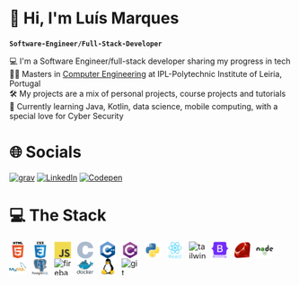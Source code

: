 # 👋 Hi, I'm Luís Marques

**`Software-Engineer/Full-Stack-Developer`**

💻 I'm a Software Engineer/full-stack developer sharing my progress in tech<br />
👨‍🎓 Masters in [Computer Engineering](https://www.ipleiria.pt/curso/mestrado-em-engenharia-informatica-computacao-movel/) at IPL-Polytechnic Institute of Leiria, Portugal<br />
🛠️ My projects are a mix of personal projects, course projects and tutorials<br />
💭 Currently learning Java, Kotlin, data science, mobile computing, with a special love for Cyber Security<br />

# 🌐 Socials 
[![grav](https://img.shields.io/badge/my%20Website-grey?style=for-the-badge&logo=grav)](https://www.luis-marques.com/)
[![LinkedIn](https://img.shields.io/badge/LinkedIn-%230077B5.svg?style=for-the-badge&logo=linkedin&logoColor=white)](https://www.linkedin.com/in/luis-sena-marques/) 
[![Codepen](https://img.shields.io/badge/Codepen-000000?style=for-the-badge&logo=codepen&logoColor=white)](https://codepen.io/lCubosl)

# 💻 The Stack
<img align="left" width="30px" height="30px" style="padding-right:10px" src="https://raw.githubusercontent.com/devicons/devicon/master/icons/html5/html5-original-wordmark.svg" alt="html5"/>
<img align="left" width="30px" height="30px" style="padding-right:10px" src="https://raw.githubusercontent.com/devicons/devicon/master/icons/css3/css3-original-wordmark.svg" alt="css3"/>
<img align="left" width="30px" height="30px" style="padding-right:10px" src="https://raw.githubusercontent.com/devicons/devicon/master/icons/javascript/javascript-original.svg" alt="javascript"/>
<img align="left" width="30px" height="30px" style="padding-right:10px" src="https://raw.githubusercontent.com/devicons/devicon/master/icons/c/c-original.svg" alt="c"/>
<img align="left" width="30px" height="30px" style="padding-right:10px" src="https://raw.githubusercontent.com/devicons/devicon/master/icons/cplusplus/cplusplus-original.svg" alt="cplusplus"/>
<img align="left" width="30px" height="30px" style="padding-right:10px" src="https://raw.githubusercontent.com/devicons/devicon/master/icons/csharp/csharp-original.svg" alt="csharp"/>
<img align="left" width="30px" height="30px" style="padding-right:10px" src="https://raw.githubusercontent.com/devicons/devicon/master/icons/python/python-original.svg" alt="python"/>
<img align="left" width="30px" height="30px" style="padding-right:10px" src="https://raw.githubusercontent.com/devicons/devicon/master/icons/react/react-original-wordmark.svg" alt="react"/>
<img align="left" width="30px" height="30px" style="padding-right:10px" src="https://www.vectorlogo.zone/logos/tailwindcss/tailwindcss-icon.svg" alt="tailwind" width="40" height="40"/>
<img align="left" width="30px" height="30px" style="padding-right:10px" src="https://raw.githubusercontent.com/devicons/devicon/master/icons/bootstrap/bootstrap-plain-wordmark.svg" alt="bootstrap"/>
<img align="left" width="30px" height="30px" style="padding-right:10px" src="https://raw.githubusercontent.com/devicons/devicon/master/icons/ruby/ruby-original.svg" alt="ruby"/>
<img align="left" width="30px" height="30px" style="padding-right:10px" src="https://raw.githubusercontent.com/devicons/devicon/master/icons/nodejs/nodejs-original-wordmark.svg" alt="nodejs"/>
<img align="left" width="30px" height="30px" style="padding-right:10px" src="https://raw.githubusercontent.com/devicons/devicon/master/icons/mysql/mysql-original-wordmark.svg" alt="mysql"/>
<img align="left" width="30px" height="30px" style="padding-right:10px" src="https://raw.githubusercontent.com/devicons/devicon/master/icons/postgresql/postgresql-original-wordmark.svg" alt="postgresql"/>
<img align="left" width="30px" height="30px" style="padding-right:10px" src="https://www.vectorlogo.zone/logos/firebase/firebase-icon.svg" alt="firebase"/>
<img align="left" width="30px" height="30px" style="padding-right:10px" src="https://raw.githubusercontent.com/devicons/devicon/master/icons/docker/docker-original-wordmark.svg" alt="docker"/>
<img align="left" width="30px" height="30px" style="padding-right:10px" src="https://raw.githubusercontent.com/devicons/devicon/master/icons/linux/linux-original.svg" alt="linux"/> 
<img align="left" width="30px" height="30px" style="padding-right:10px" src="https://www.vectorlogo.zone/logos/git-scm/git-scm-icon.svg" alt="git"/>
